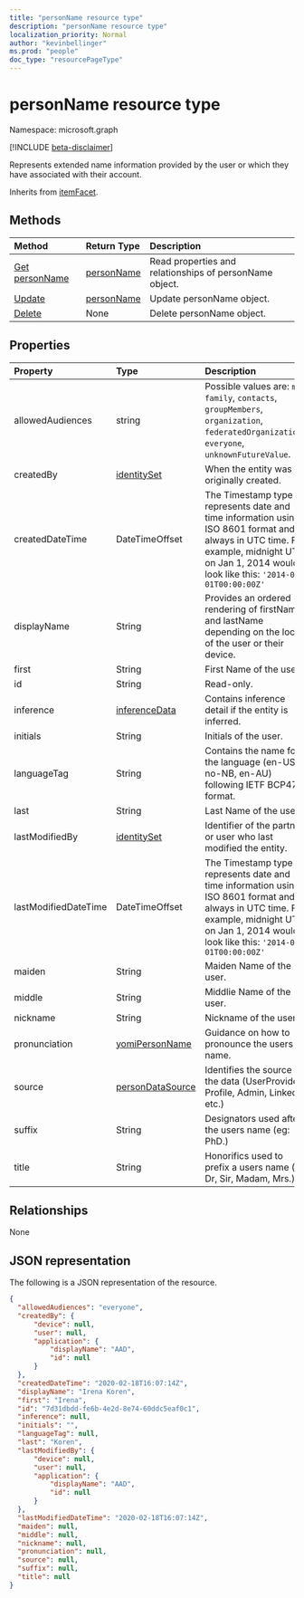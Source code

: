 ```yaml
---
title: "personName resource type"
description: "personName resource type"
localization_priority: Normal
author: "kevinbellinger"
ms.prod: "people"
doc_type: "resourcePageType"
---
```


# personName resource type

Namespace: microsoft.graph

[!INCLUDE [beta-disclaimer](../../includes/beta-disclaimer.md)]

Represents extended name information provided by the user or which they have associated with their account.

Inherits from [itemFacet](itemfacet.md).

## Methods

| Method                                     | Return Type                 | Description                                             |
|:-------------------------------------------|:----------------------------|:--------------------------------------------------------|
| [Get personName](../api/personname-get.md) | [personName](personname.md) | Read properties and relationships of personName object. |
| [Update](../api/personname-update.md)      | [personName](personname.md) | Update personName object.                               |
| [Delete](../api/personname-delete.md)      | None                        | Delete personName object.                               |

## Properties

| Property             | Type                                   | Description                                                                                                                                                                                     |
|:---------------------|:---------------------------------------|:------------------------------------------------------------------------------------------------------------------------------------------------------------------------------------------------|
|allowedAudiences      |string                                  | Possible values are: `me`, `family`, `contacts`, `groupMembers`, `organization`, `federatedOrganizations`, `everyone`, `unknownFutureValue`.                                                    |
|createdBy             |[identitySet](identityset.md)           | When the entity was originally created.                                                                                                                                                         |
|createdDateTime       |DateTimeOffset                          | The Timestamp type represents date and time information using ISO 8601 format and is always in UTC time. For example, midnight UTC on Jan 1, 2014 would look like this: `'2014-01-01T00:00:00Z'`|
|displayName           |String                                  | Provides an ordered rendering of firstName and lastName depending on the locale of the user or their device.                                                                                    |
|first                 |String                                  | First Name of the user.                                                                                                                                                                         |
|id                    |String                                  | Read-only.                                                                                                                                                                                      |
|inference             |[inferenceData](inferencedata.md)       | Contains inference detail if the entity is inferred.                                                                                                                                            |
|initials              |String                                  | Initials of the user.                                                                                                                                                                           |
|languageTag           |String                                  | Contains the name for the language (en-US, no-NB, en-AU) following IETF BCP47 format.                                                                                                           |
|last                  |String                                  | Last Name of the user.                                                                                                                                                                          |
|lastModifiedBy        |[identitySet](identityset.md)           | Identifier of the partner or user who last modified the entity.                                                                                                                                 |
|lastModifiedDateTime  |DateTimeOffset                          | The Timestamp type represents date and time information using ISO 8601 format and is always in UTC time. For example, midnight UTC on Jan 1, 2014 would look like this: `'2014-01-01T00:00:00Z'`|
|maiden                |String                                  | Maiden Name of the user.                                                                                                                                                                        |
|middle                |String                                  | Middlie Name of the user.                                                                                                                                                                       |
|nickname              |String                                  | Nickname of the user.                                                                                                                                                                           |
|pronunciation         |[yomiPersonName](yomipersonname.md)     | Guidance on how to pronounce the users name.                                                                                                                                                    |
|source                |[personDataSource](personDataSource.md) | Identifies the source of the data (UserProvided, Profile, Admin, LinkedIn etc.)                                                                                                                 |
|suffix                |String                                  | Designators used after the users name (eg: PhD.)                                                                                                                                                |
|title                 |String                                  | Honorifics used to prefix a users name (eg: Dr, Sir, Madam, Mrs.)                                                                                                                               |

## Relationships

None

## JSON representation

The following is a JSON representation of the resource.

<!-- {
  "blockType": "resource",
  "optionalProperties": [

  ],
  "@odata.type": "microsoft.graph.personName",
  "baseType": "microsoft.graph.itemfacet",
  "keyProperty": "id"
}-->

```json
{
  "allowedAudiences": "everyone",
  "createdBy": {
      "device": null,
      "user": null,
      "application": {
          "displayName": "AAD",
          "id": null
      }
  },
  "createdDateTime": "2020-02-18T16:07:14Z",
  "displayName": "Irena Koren",
  "first": "Irena",
  "id": "7d31dbdd-fe6b-4e2d-8e74-60ddc5eaf0c1",
  "inference": null,
  "initials": "",
  "languageTag": null,
  "last": "Koren",
  "lastModifiedBy": {
      "device": null,
      "user": null,
      "application": {
          "displayName": "AAD",
          "id": null
      }
  },
  "lastModifiedDateTime": "2020-02-18T16:07:14Z",
  "maiden": null,
  "middle": null,
  "nickname": null,
  "pronunciation": null,
  "source": null,
  "suffix": null,
  "title": null
}
```

<!-- uuid: 16cd6b66-4b1a-43a1-adaf-3a886856ed98
2019-02-04 14:57:30 UTC -->
<!-- {
  "type": "#page.annotation",
  "description": "personName resource",
  "keywords": "",
  "section": "documentation",
  "tocPath": ""
}-->